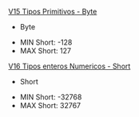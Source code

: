 [V15 Tipos Primitivos - Byte](V15-Tipos-Primitivos-Byte/src/v15/tipos/primitivos/V15TiposPrimitivos.java)
* Byte 
 - MIN Short: -128
 - MAX Short: 127

[V16 Tipos enteros Numericos - Short](V16-Tipos-Enteros-Numericos/src/v16/tipos/enteros/numericos/V16TiposEnterosNumericos.java)
* Short
 - MIN Short: -32768
 - MAX Short: 32767


